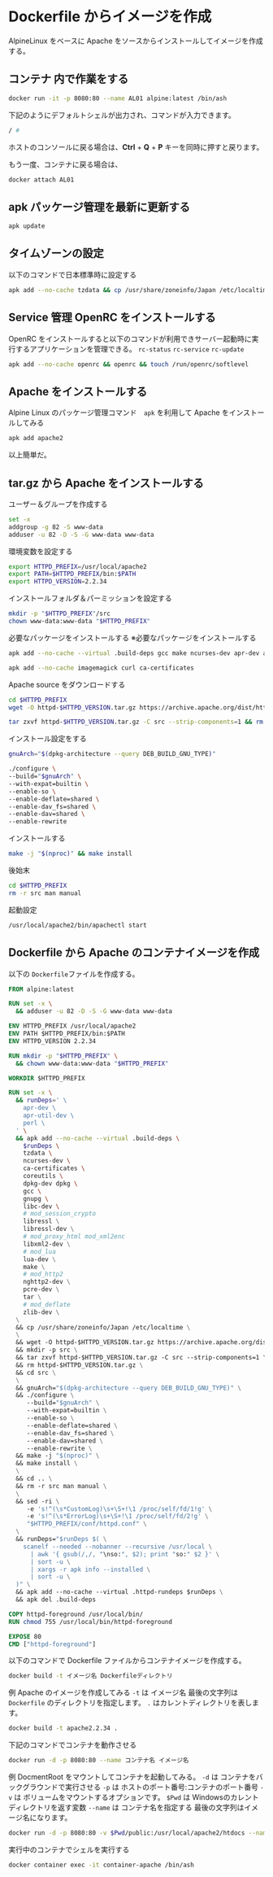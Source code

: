 # Dockerfile からイメージを作成
AlpineLinux をベースに Apache をソースからインストールしてイメージを作成する。

## コンテナ 内で作業をする
```bash
docker run -it -p 8080:80 --name AL01 alpine:latest /bin/ash
```
下記のようにデフォルトシェルが出力され、コマンドが入力できます。
```bash
/ #
```
ホストのコンソールに戻る場合は、**Ctrl** + **Q** + **P** キーを同時に押すと戻ります。

もう一度、コンテナに戻る場合は、
```bash
docker attach AL01
```

## apk パッケージ管理を最新に更新する
```bash
apk update
```

## タイムゾーンの設定
以下のコマンドで日本標準時に設定する
```bash
apk add --no-cache tzdata && cp /usr/share/zoneinfo/Japan /etc/localtime && apk del tzdata
```

## Service 管理 OpenRC をインストールする
OpenRC をインストールすると以下のコマンドが利用できサーバー起動時に実行するアプリケーションを管理できる。
`rc-status` `rc-service` `rc-update`
```bash
apk add --no-cache openrc && openrc && touch /run/openrc/softlevel
```

## Apache をインストールする
Alpine Linux のパッケージ管理コマンド　`apk` を利用して
Apache をインストールしてみる
```bash
apk add apache2
```
以上簡単だ。


## tar.gz から Apache をインストールする
ユーザー＆グループを作成する
```bash
set -x
addgroup -g 82 -S www-data
adduser -u 82 -D -S -G www-data www-data
```
環境変数を設定する
```bash
export HTTPD_PREFIX=/usr/local/apache2
export PATH=$HTTPD_PREFIX/bin:$PATH
export HTTPD_VERSION=2.2.34
```
インストールフォルダ＆パーミッションを設定する
```bash
mkdir -p "$HTTPD_PREFIX"/src
chown www-data:www-data "$HTTPD_PREFIX"
```
必要なパッケージをインストールする
※必要なパッケージをインストールする
```bash
apk add --no-cache --virtual .build-deps gcc make ncurses-dev apr-dev apr-util-dev dpkg-dev dpkg coreutils gnupg libc-dev libressl libressl-dev libxml2-dev lua-dev nghttp2-dev pcre-dev tar zlib-dev
```
```bash
apk add --no-cache imagemagick curl ca-certificates
```
Apache source をダウンロードする
```bash
cd $HTTPD_PREFIX
wget -O httpd-$HTTPD_VERSION.tar.gz https://archive.apache.org/dist/httpd/httpd-$HTTPD_VERSION.tar.gz
```
```bash
tar zxvf httpd-$HTTPD_VERSION.tar.gz -C src --strip-components=1 && rm httpd-$HTTPD_VERSION.tar.gz && cd src
```
インストール設定をする
```bash
gnuArch="$(dpkg-architecture --query DEB_BUILD_GNU_TYPE)"
```
```bash
./configure \
--build="$gnuArch" \
--with-expat=builtin \
--enable-so \
--enable-deflate=shared \
--enable-dav_fs=shared \
--enable-dav=shared \
--enable-rewrite
```
インストールする
```bash
make -j "$(nproc)" && make install
```
後始末
```bash
cd $HTTPD_PREFIX
rm -r src man manual
```
起動設定
```bash
/usr/local/apache2/bin/apachectl start
```

## Dockerfile から Apache のコンテナイメージを作成
以下の `Dockerfile`ファイルを作成する。
```dockerfile
FROM alpine:latest

RUN set -x \
  && adduser -u 82 -D -S -G www-data www-data

ENV HTTPD_PREFIX /usr/local/apache2
ENV PATH $HTTPD_PREFIX/bin:$PATH
ENV HTTPD_VERSION 2.2.34

RUN mkdir -p "$HTTPD_PREFIX" \
  && chown www-data:www-data "$HTTPD_PREFIX"

WORKDIR $HTTPD_PREFIX

RUN set -x \
  && runDeps=' \
    apr-dev \
    apr-util-dev \
    perl \
  ' \
  && apk add --no-cache --virtual .build-deps \
    $runDeps \
    tzdata \
    ncurses-dev \
    ca-certificates \
    coreutils \
    dpkg-dev dpkg \
    gcc \
    gnupg \
    libc-dev \
    # mod_session_crypto
    libressl \
    libressl-dev \
    # mod_proxy_html mod_xml2enc
    libxml2-dev \
    # mod_lua
    lua-dev \
    make \
    # mod_http2
    nghttp2-dev \
    pcre-dev \
    tar \
    # mod_deflate
    zlib-dev \
  \
  && cp /usr/share/zoneinfo/Japan /etc/localtime \
  \
  && wget -O httpd-$HTTPD_VERSION.tar.gz https://archive.apache.org/dist/httpd/httpd-$HTTPD_VERSION.tar.gz \
  && mkdir -p src \
  && tar zxvf httpd-$HTTPD_VERSION.tar.gz -C src --strip-components=1 \
  && rm httpd-$HTTPD_VERSION.tar.gz \
  && cd src \
  \
  && gnuArch="$(dpkg-architecture --query DEB_BUILD_GNU_TYPE)" \
  && ./configure \
     --build="$gnuArch" \
     --with-expat=builtin \
     --enable-so \
     --enable-deflate=shared \
     --enable-dav_fs=shared \
     --enable-dav=shared \
     --enable-rewrite \
  && make -j "$(nproc)" \
  && make install \
  \
  && cd .. \
  && rm -r src man manual \
  \
  && sed -ri \
     -e 's!^(\s*CustomLog)\s+\S+!\1 /proc/self/fd/1!g' \
     -e 's!^(\s*ErrorLog)\s+\S+!\1 /proc/self/fd/2!g' \
     "$HTTPD_PREFIX/conf/httpd.conf" \
  \
  && runDeps="$runDeps $( \
    scanelf --needed --nobanner --recursive /usr/local \
      | awk '{ gsub(/,/, "\nso:", $2); print "so:" $2 }' \
      | sort -u \
      | xargs -r apk info --installed \
      | sort -u \
  )" \
  && apk add --no-cache --virtual .httpd-rundeps $runDeps \
  && apk del .build-deps

COPY httpd-foreground /usr/local/bin/
RUN chmod 755 /usr/local/bin/httpd-foreground

EXPOSE 80
CMD ["httpd-foreground"]
```

以下のコマンドで Dockerfile ファイルからコンテナイメージを作成する。
```bash
docker build -t イメージ名 Dockerfileディレクトリ
```
例 Apache のイメージを作成してみる
`-t` は イメージ名
最後の文字列は `Dockerfile` のディレクトリを指定します。 `.` はカレントディレクトリを表します。
```bash
docker build -t apache2.2.34 .
```

下記のコマンドでコンテナを動作させる
```bash
docker run -d -p 8080:80 --name コンテナ名 イメージ名
```
例 DocmentRoot をマウントしてコンテナを起動してみる。
`-d` は コンテナをバックグラウンドで実行させる
`-p` は ホストのポート番号:コンテナのポート番号
`-v` は ボリュームをマウントするオプションです。
`$Pwd` は Windowsのカレントディレクトリを返す変数
`--name` は コンテナ名を指定する
最後の文字列はイメージ名になります。
```bash
docker run -d -p 8080:80 -v $Pwd/public:/usr/local/apache2/htdocs --name container-apache apache2.2.34
```
実行中のコンテナでシェルを実行する
```bash
docker container exec -it container-apache /bin/ash
```